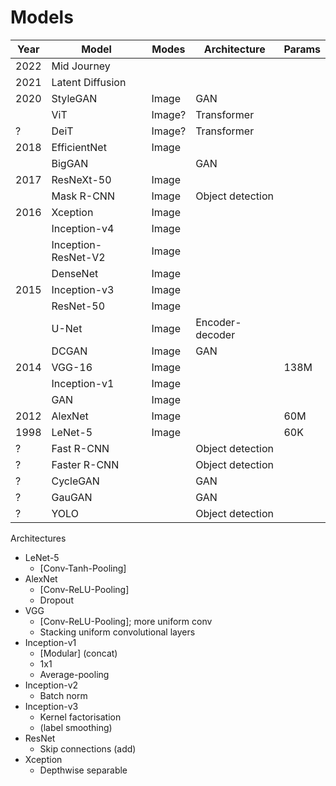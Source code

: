 # Models

| Year | Model               | Modes  | Architecture     | Params |
| ---- | ------------------- | ------ | ---------------- | ------ |
| 2022 | Mid Journey         |        |                  |        |
| 2021 | Latent Diffusion    |
| 2020 | StyleGAN            | Image  | GAN              |
|      | ViT                 | Image? | Transformer      |        |
| ?    | DeiT                | Image? | Transformer      |        |
| 2018 | EfficientNet        | Image  |
|      | BigGAN              |        | GAN              |        |
| 2017 | ResNeXt-50          | Image  |
|      | Mask R-CNN          | Image  | Object detection |        |
| 2016 | Xception            | Image  |
|      | Inception-v4        | Image  |
|      | Inception-ResNet-V2 | Image  |
|      | DenseNet            | Image  |
| 2015 | Inception-v3        | Image  |
|      | ResNet-50           | Image  |
|      | U-Net               | Image  | Encoder-decoder  |        |
|      | DCGAN               | Image  | GAN              |        |
| 2014 | VGG-16              | Image  |                  | 138M   |
|      | Inception-v1        | Image  |
|      | GAN                 | Image  |                  |        |
| 2012 | AlexNet             | Image  |                  | 60M    |
| 1998 | LeNet-5             | Image  |                  | 60K    |
| ?    | Fast R-CNN          |        | Object detection |        |
| ?    | Faster R-CNN        |        | Object detection |        |
| ?    | CycleGAN            |        | GAN              |        |
| ?    | GauGAN              |        | GAN              |        |
| ?    | YOLO                |        | Object detection |        |

Architectures

- LeNet-5
  - [Conv-Tanh-Pooling]
- AlexNet
  - [Conv-ReLU-Pooling]
  - Dropout
- VGG
  - [Conv-ReLU-Pooling]; more uniform conv
  - Stacking uniform convolutional layers
- Inception-v1
  - [Modular] (concat)
  - 1x1
  - Average-pooling
- Inception-v2
  - Batch norm
- Inception-v3
  - Kernel factorisation
  - (label smoothing)
- ResNet
  - Skip connections (add)
- Xception
  - Depthwise separable
